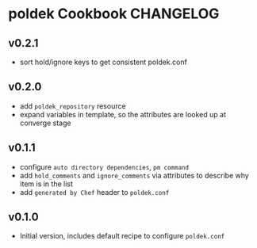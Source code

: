 # poldek Cookbook CHANGELOG

## v0.2.1

- sort hold/ignore keys to get consistent poldek.conf

## v0.2.0

- add `poldek_repository` resource
- expand variables in template, so the attributes are looked up at converge stage

## v0.1.1

- configure `auto directory dependencies`, `pm command`
- add `hold_comments` and `ignore_comments` via attributes to describe why item is in the list
- add `generated by Chef` header to `poldek.conf`

## v0.1.0
- Initial version, includes default recipe to configure `poldek.conf`
